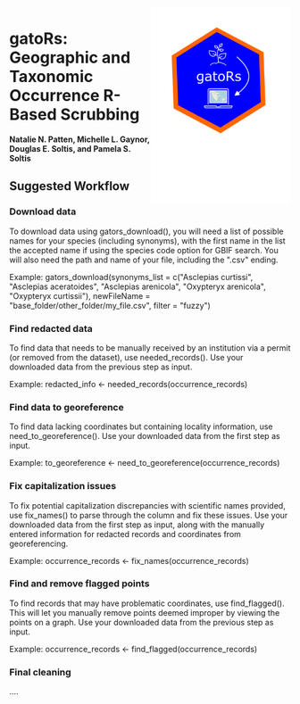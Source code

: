 <img align="right" src="gators_hex_sticker.png" width=250>

# gatoRs: Geographic and Taxonomic Occurrence R-Based Scrubbing
**Natalie N. Patten, Michelle L. Gaynor, Douglas E. Soltis, and Pamela S. Soltis** 


## Suggested Workflow
### Download data
To download data using gators_download(), you will need a list of possible names for your species (including synonyms), with the first name in the list the accepted name if using the species code option for GBIF search. You will also need the path and name of your file, including the ".csv" ending.

Example: gators_download(synonyms_list = c("Asclepias curtissi", "Asclepias aceratoides", "Asclepias arenicola", "Oxypteryx arenicola", "Oxypteryx curtissii"), newFileName = "base_folder/other_folder/my_file.csv", filter = "fuzzy")
### Find redacted data
To find data that needs to be manually received by an institution via a permit (or removed from the dataset), use needed_records(). Use your downloaded data from the previous step as input.

Example: redacted_info <- needed_records(occurrence_records)
### Find data to georeference
To find data lacking coordinates but containing locality information, use need_to_georeference(). Use your downloaded data from the first step as input.

Example: to_georeference <- need_to_georeference(occurrence_records)
### Fix capitalization issues
To fix potential capitalization discrepancies with scientific names provided, use fix_names() to parse through the column and fix these issues. Use your downloaded data from the first step as input, along with the manually entered information for redacted records and coordinates from georeferencing.

Example: occurrence_records <- fix_names(occurrence_records)
### Find and remove flagged points
To find records that may have problematic coordinates, use find_flagged(). This will let you manually remove points deemed improper by viewing the points on a graph. Use your downloaded data from the previous step as input.

Example: occurrence_records <- find_flagged(occurrence_records)
### Final cleaning
....
